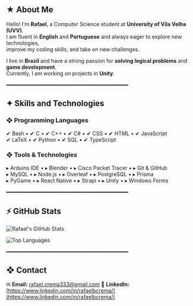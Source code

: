 ## ★ About Me  
Hello! I'm **Rafael**, a Computer Science student at **University of Vila Velha (UVV)**.  
I am fluent in **English** and **Portuguese** and always eager to explore new technologies,  
improve my coding skills, and take on new challenges.  

I live in **Brazil** and have a strong passion for **solving logical problems** and **game development**.  
Currently, I am working on projects in **Unity**.   

━━━━━━━━━━━━━━━━━━━━━━━━━━━━━━━━━━━━━━━  

## ✦ Skills and Technologies  

### ❖ Programming Languages  
✔ Bash  •  ✔ C  •  ✔ C++  •  ✔ C#  •  ✔ CSS  •  ✔ HTML  •  ✔ JavaScript  
✔ LaTeX  •  ✔ Python  •  ✔ SQL  •  ✔ TypeScript  

### ❖ Tools & Technologies  
▸ Arduino IDE  •  ▸ Blender  •  ▸ Cisco Packet Tracer  •  ▸ Git & GitHub  
▸ MySQL  •  ▸ Node.js  •  ▸ Overleaf  •  ▸ PostgreSQL  •  ▸ Prisma  
▸ PyGame  •  ▸ React Native  •  ▸ Strapi  •  ▸ Unity  •  ▸ Windows Forms  

━━━━━━━━━━━━━━━━━━━━━━━━━━━━━━━━━━━━━━━  

## ⚡ GitHub Stats  

![Rafael's GitHub Stats](https://github-readme-stats.vercel.app/api?username=YourGitHubUsername&show_icons=true&theme=default)  

![Top Languages](https://github-readme-stats.vercel.app/api/top-langs/?username=YourGitHubUsername&layout=compact&theme=default)  

━━━━━━━━━━━━━━━━━━━━━━━━━━━━━━━━━━━━━━━  

## ❖ Contact  
✉ **Email:** rafael.crema333@gmail.com 
🔗 **LinkedIn:** [https://www.linkedin.com/in/rafaelbcrema/](https://www.linkedin.com/in/rafaelbcrema/)
